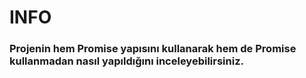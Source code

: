 # INFO

### Projenin hem Promise yapısını kullanarak hem de Promise kullanmadan nasıl yapıldığını inceleyebilirsiniz.
